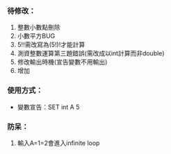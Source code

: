 ### 待修改：
1. 整數小數點刪除
2. 小數平方BUG
3. 5!!需改寫為(5!)!才能計算
4. 測資整數運算第三題錯誤(需改成以int計算而非double)
5. 修改輸出時機(宣告變數不用輸出)
6. 增加

### 使用方式：
* 變數宣告：SET int A 5

### 防呆：
1. 輸入A=1=2會進入infinite loop
